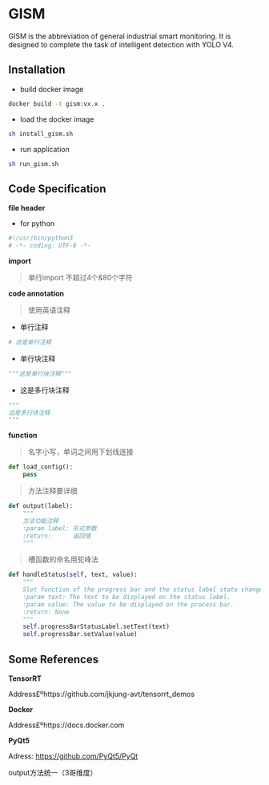 # GISM
GISM is the abbreviation of general industrial smart monitoring.
It is designed to complete the task of intelligent detection with YOLO V4.

## Installation

* build docker image

```bash
docker build -t gism:vx.x .
```

* load the docker image

```bash
sh install_gism.sh
```

* run application

```bash
sh run_gism.sh
```

## Code Specification

**file header**

* for python

```python
#!/usr/bin/python3
# -*- coding: UTF-8 -*-
```

**import**

> 单行import 不超过4个&80个字符

**code annotation**

> 使用英语注释

* 单行注释

```python
# 这是单行注释
```

* 单行块注释

```python
"""这是单行块注释"""
```

* 这是多行块注释

```python
"""
这是多行块注释
"""
```

**function**

> 名字小写，单词之间用下划线连接

```python
def load_config():
    pass
```

> 方法注释要详细

```python
def output(label):
    """
    方法功能注释
    :param label: 形式参数
    :return:      返回值
    """
```

> 槽函数的命名用驼峰法

```python
def handleStatus(self, text, value):
    """
    Slot function of the progress bar and the status label state change.
    :param text: The text to be displayed on the status label.
    :param value: The value to be displayed on the process bar.
    :return: None
    """
    self.progressBarStatusLabel.setText(text)
    self.progressBar.setValue(value)
```


## Some References

**TensorRT**

Address£ºhttps://github.com/jkjung-avt/tensorrt_demos

**Docker**

Address£ºhttps://docs.docker.com

**PyQt5**

Adress: https://github.com/PyQt5/PyQt


output方法统一（3哥维度）
